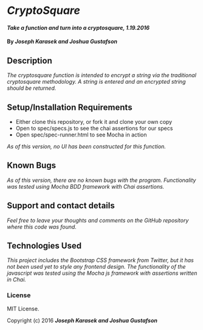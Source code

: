 # _CryptoSquare_

#### _Take a function and turn into a cryptosquare, 1.19.2016_

#### By _**Joseph Karasek and Joshua Gustafson**_

## Description

_The cryptosquare function is intended to encrypt a string via the traditional cryptosquare methodology. A string is entered and an encrypted string should be returned._

## Setup/Installation Requirements

* Either clone this repository, or fork it and clone your own copy
* Open to  spec/specs.js to see the chai assertions for our specs
* Open spec/spec-runner.html to see Mocha in action

_As of this version, no UI has been constructed for this function._

## Known Bugs

_As of this version, there are no known bugs with the program. Functionality was tested using Mocha BDD framework with Chai assertions._

## Support and contact details

_Feel free to leave your thoughts and comments on the GitHub repository where this code was found._

## Technologies Used

_This project includes the Bootstrap CSS framework from Twitter, but it has not been used yet to style any frontend design. The functionality of the javascript was tested using the Mocha js framework with assertions written in Chai._

### License

MIT License.

Copyright (c) 2016 **_Joseph Karasek and Joshua Gustafson_**
